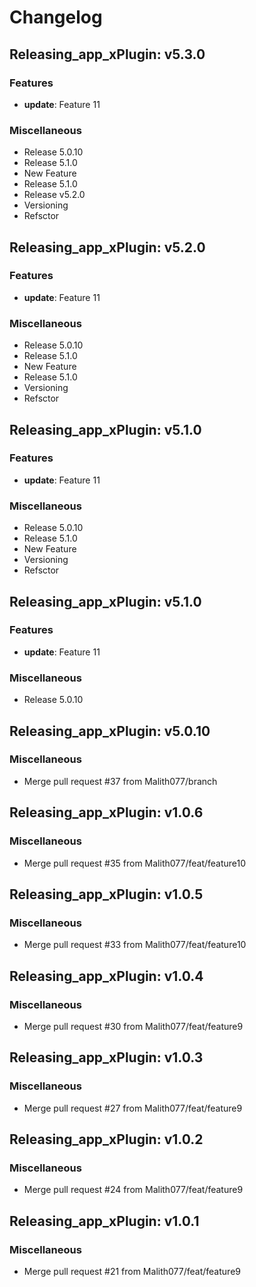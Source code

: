 # Changelog

## Releasing_app_xPlugin: v5.3.0

### Features

- **update**: Feature 11

### Miscellaneous

- Release 5.0.10
- Release 5.1.0
- New Feature
- Release 5.1.0
- Release v5.2.0
- Versioning
- Refsctor


## Releasing_app_xPlugin: v5.2.0

### Features

- **update**: Feature 11

### Miscellaneous

- Release 5.0.10
- Release 5.1.0
- New Feature
- Release 5.1.0
- Versioning
- Refsctor


## Releasing_app_xPlugin: v5.1.0

### Features

- **update**: Feature 11

### Miscellaneous

- Release 5.0.10
- Release 5.1.0
- New Feature
- Versioning
- Refsctor


## Releasing_app_xPlugin: v5.1.0

### Features

- **update**: Feature 11

### Miscellaneous

- Release 5.0.10


## Releasing_app_xPlugin: v5.0.10

### Miscellaneous

- Merge pull request #37 from Malith077/branch


## Releasing_app_xPlugin: v1.0.6

### Miscellaneous

- Merge pull request #35 from Malith077/feat/feature10


## Releasing_app_xPlugin: v1.0.5

### Miscellaneous

- Merge pull request #33 from Malith077/feat/feature10


## Releasing_app_xPlugin: v1.0.4

### Miscellaneous

- Merge pull request #30 from Malith077/feat/feature9


## Releasing_app_xPlugin: v1.0.3

### Miscellaneous

- Merge pull request #27 from Malith077/feat/feature9


## Releasing_app_xPlugin: v1.0.2

### Miscellaneous

- Merge pull request #24 from Malith077/feat/feature9


## Releasing_app_xPlugin: v1.0.1

### Miscellaneous

- Merge pull request #21 from Malith077/feat/feature9
